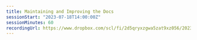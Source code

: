 ```yaml
---
title: Maintaining and Improving the Docs
sessionStart: "2023-07-18T14:00:00Z"
sessionMinutes: 60
recordingUrl: https://www.dropbox.com/scl/fi/2d5qryxzgwa5zat9xz056/20230718_contributor_traiing_docs.mp4?rlkey=senzp6l6j8zq52vd4y74uhqfy&dl=0
---
```


